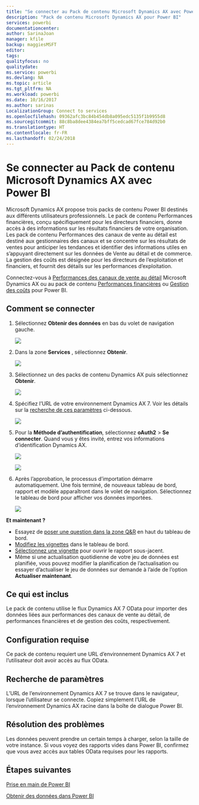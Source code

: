 ```yaml
---
title: "Se connecter au Pack de contenu Microsoft Dynamics AX avec Power BI"
description: "Pack de contenu Microsoft Dynamics AX pour Power BI"
services: powerbi
documentationcenter: 
author: SarinaJoan
manager: kfile
backup: maggiesMSFT
editor: 
tags: 
qualityfocus: no
qualitydate: 
ms.service: powerbi
ms.devlang: NA
ms.topic: article
ms.tgt_pltfrm: NA
ms.workload: powerbi
ms.date: 10/16/2017
ms.author: sarinas
LocalizationGroup: Connect to services
ms.openlocfilehash: 09362afc3bc84b454db8a095edc5135f1b9955d8
ms.sourcegitcommit: 88c8ba8dee4384ea7bff5cedcad67fce784d92b0
ms.translationtype: HT
ms.contentlocale: fr-FR
ms.lasthandoff: 02/24/2018
---
```

# <a name="connect-to-microsoft-dynamics-ax-content-pack-with-power-bi"></a>Se connecter au Pack de contenu Microsoft Dynamics AX avec Power BI
Microsoft Dynamics AX propose trois packs de contenu Power BI destinés aux différents utilisateurs professionnels. Le pack de contenu Performances financières, conçu spécifiquement pour les directeurs financiers, donne accès à des informations sur les résultats financiers de votre organisation. Les pack de contenu Performances des canaux de vente au détail est destiné aux gestionnaires des canaux et se concentre sur les résultats de ventes pour anticiper les tendances et identifier des informations utiles en s’appuyant directement sur les données de Vente au détail et de commerce. La gestion des coûts est désignée pour les directeurs de l’exploitation et financiers, et fournit des détails sur les performances d’exploitation.

Connectez-vous à [Performances des canaux de vente au détail](https://app.powerbi.com/getdata/services/dynamics-ax-retail-channel-performance) Microsoft Dynamics AX ou au pack de contenu [Performances financières](https://app.powerbi.com/getdata/services/dynamics-ax-financial-performance) ou [Gestion des coûts](https://app.powerbi.com/getdata/services/dynamics-ax-cost-management) pour Power BI.

## <a name="how-to-connect"></a>Comment se connecter
1. Sélectionnez **Obtenir des données** en bas du volet de navigation gauche.
   
   ![](media/service-connect-to-microsoft-dynamics-ax/getdata.png)
2. Dans la zone **Services** , sélectionnez **Obtenir**.
   
   ![](media/service-connect-to-microsoft-dynamics-ax/services.png)
3. Sélectionnez un des packs de contenu Dynamics AX puis sélectionnez **Obtenir**.
   
   ![](media/service-connect-to-microsoft-dynamics-ax/mdax.png)
4. Spécifiez l’URL de votre environnement Dynamics AX 7. Voir les détails sur la [recherche de ces paramètres](#FindingParams) ci-dessous.
   
   ![](media/service-connect-to-microsoft-dynamics-ax/params.png)
5. Pour la **Méthode d’authentification**, sélectionnez **oAuth2** \> **Se connecter**. Quand vous y êtes invité, entrez vos informations d’identification Dynamics AX.
   
    ![](media/service-connect-to-microsoft-dynamics-ax/creds.png)
   
    ![](media/service-connect-to-microsoft-dynamics-ax/creds2.png)
6. Après l’approbation, le processus d’importation démarre automatiquement. Une fois terminé, de nouveaux tableau de bord, rapport et modèle apparaîtront dans le volet de navigation. Sélectionnez le tableau de bord pour afficher vos données importées.
   
     ![](media/service-connect-to-microsoft-dynamics-ax/dashboard.png)

**Et maintenant ?**

* Essayez de [poser une question dans la zone Q&R](power-bi-q-and-a.md) en haut du tableau de bord.
* [Modifiez les vignettes](service-dashboard-edit-tile.md) dans le tableau de bord.
* [Sélectionnez une vignette](service-dashboard-tiles.md) pour ouvrir le rapport sous-jacent.
* Même si une actualisation quotidienne de votre jeu de données est planifiée, vous pouvez modifier la planification de l’actualisation ou essayer d’actualiser le jeu de données sur demande à l’aide de l’option **Actualiser maintenant**.

## <a name="whats-included"></a>Ce qui est inclus
Le pack de contenu utilise le flux Dynamics AX 7 OData pour importer des données liées aux performances des canaux de vente au détail, de performances financières et de gestion des coûts, respectivement.

## <a name="system-requirements"></a>Configuration requise
Ce pack de contenu requiert une URL d’environnement Dynamics AX 7 et l’utilisateur doit avoir accès au flux OData.

## <a name="finding-parameters"></a>Recherche de paramètres
<a name="FindingParams"></a>

L’URL de l’environnement Dynamics AX 7 se trouve dans le navigateur, lorsque l’utilisateur se connecte. Copiez simplement l’URL de l’environnement Dynamics AX racine dans la boîte de dialogue Power BI.

## <a name="troubleshooting"></a>Résolution des problèmes
Les données peuvent prendre un certain temps à charger, selon la taille de votre instance. Si vous voyez des rapports vides dans Power BI, confirmez que vous avez accès aux tables OData requises pour les rapports.

## <a name="next-steps"></a>Étapes suivantes
[Prise en main de Power BI](service-get-started.md)

[Obtenir des données dans Power BI](service-get-data.md)

